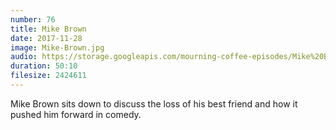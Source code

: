 ```yaml
---
number: 76
title: Mike Brown
date: 2017-11-28
image: Mike-Brown.jpg
audio: https://storage.googleapis.com/mourning-coffee-episodes/Mike%20Brown%20release.mp3
duration: 50:10
filesize: 2424611
---
```


Mike Brown sits down to discuss the loss of his best friend and how it pushed him forward in comedy.
